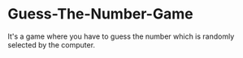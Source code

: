 # Guess-The-Number-Game
It's a game where you have to guess the number which is randomly selected by the computer. 
